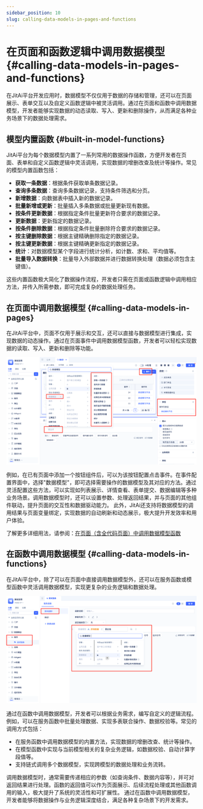```yaml
---
sidebar_position: 10
slug: calling-data-models-in-pages-and-functions
---
```


# 在页面和函数逻辑中调用数据模型 {#calling-data-models-in-pages-and-functions}

在JitAi平台开发应用时，数据模型不仅仅用于数据的存储和管理，还可以在页面展示、表单交互以及自定义函数逻辑中被灵活调用。通过在页面和函数中调用数据模型，开发者能够实现数据的动态读取、写入、更新和删除操作，从而满足各种业务场景下的数据处理需求。

## 模型内置函数 {#built-in-model-functions}

JitAi平台为每个数据模型内置了一系列常用的数据操作函数，方便开发者在页面、表单和自定义函数逻辑中灵活调用，实现数据的增删改查及统计等操作。常见的模型内置函数包括：

- **获取一条数据**：根据条件获取单条数据记录。
- **查询多条数据**：查询多条数据记录，支持条件筛选和分页。
- **新增数据**：向数据表中插入新的数据记录。
- **批量新增或更新**：批量插入多条数据或批量更新现有数据。
- **按条件更新数据**：根据指定条件批量更新符合要求的数据记录。
- **更新数据**：更新指定的数据记录。
- **按条件删除数据**：根据指定条件批量删除符合要求的数据记录。
- **按主键删除数据**：根据主键精确删除指定的数据记录。
- **按主键更新数据**：根据主键精确更新指定的数据记录。
- **统计**：对数据模型某个字段进行统计分析，如计数、求和、平均值等。
- **批量导入数据转换**：批量导入外部数据并进行数据转换处理（数据必须包含主键值）。

这些内置函数极大简化了数据操作流程，开发者只需在页面或函数逻辑中调用相应方法，并传入所需参数，即可完成复杂的数据处理任务。

## 在页面中调用数据模型 {#calling-data-models-in-pages}

在JitAi平台中，页面不仅用于展示和交互，还可以直接与数据模型进行集成，实现数据的动态操作。通过在页面事件中调用数据模型函数，开发者可以轻松实现数据的读取、写入、更新和删除等功能。

![](./img/page-use-model.png)

例如，在已有页面中添加一个按钮组件后，可以为该按钮配置点击事件。在事件配置界面中，选择"数据模型"，即可选择需要操作的数据模型及其对应的方法。通过灵活配置这些方法，可以实现如列表展示、详情查看、表单提交、数据编辑等多种业务场景。调用数据模型时，还可以设置参数、处理返回结果，并与页面的其他组件联动，提升页面的交互性和数据驱动能力。
此外，JitAi还支持将数据模型的调用结果与页面变量绑定，实现数据的自动刷新和动态展示，极大提升开发效率和用户体验。

了解更多详细用法，请参阅：[在页面（含全代码页面）中调用数据模型函数](../calling-business-elements-in-pages/calling-data-model-functions-in-pages.md)

## 在函数中调用数据模型 {#calling-data-models-in-functions}

在JitAi平台中，除了可以在页面中直接调用数据模型外，还可以在服务函数或模型函数中灵活调用数据模型，实现更复杂的业务逻辑和数据处理。

![](./img/func-use-model.png)

通过在函数中调用数据模型，开发者可以根据业务需求，编写自定义的逻辑流程。例如，可以在服务函数中批量处理数据、实现多表联合操作、数据校验等。常见的调用方式包括：

- 在服务函数中调用数据模型的内置方法，实现数据的增删改查、统计等操作。
- 在模型函数中实现与当前模型相关的复杂业务逻辑，如数据校验、自动计算字段值等。
- 支持链式调用多个数据模型，实现跨模型的数据处理和业务流转。

调用数据模型时，通常需要传递相应的参数（如查询条件、数据内容等），并可对返回结果进行处理。函数的返回值可以作为页面展示、后续流程处理或其他函数调用的输入，极大提升了系统的灵活性和可扩展性。
通过在函数中调用数据模型，开发者能够将数据操作与业务逻辑深度结合，满足各种复杂场景下的开发需求。